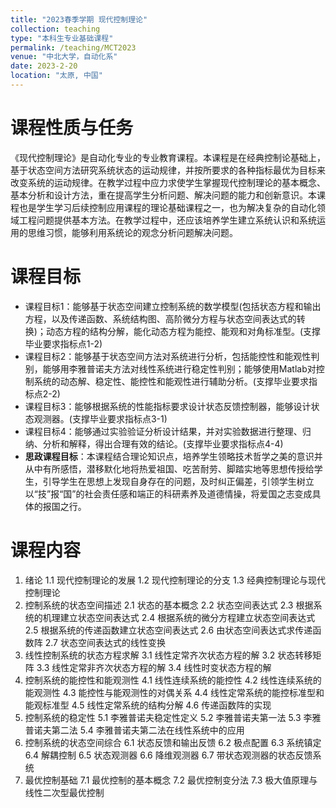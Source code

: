 ```yaml
---
title: "2023春季学期 现代控制理论"
collection: teaching
type: "本科生专业基础课程"
permalink: /teaching/MCT2023
venue: "中北大学，自动化系"
date: 2023-2-20
location: "太原, 中国"
---
```


课程性质与任务
======
《现代控制理论》是自动化专业的专业教育课程。本课程是在经典控制论基础上，基于状态空间方法研究系统状态的运动规律，并按所要求的各种指标最优为目标来改变系统的运动规律。在教学过程中应力求使学生掌握现代控制理论的基本概念、基本分析和设计方法，重在提高学生分析问题、解决问题的能力和创新意识。本课程也是学生学习后续控制应用课程的理论基础课程之一，也为解决复杂的自动化领域工程问题提供基本方法。在教学过程中，还应该培养学生建立系统认识和系统运用的思维习惯，能够利用系统论的观念分析问题解决问题。

课程目标
======
* 课程目标1：能够基于状态空间建立控制系统的数学模型(包括状态方程和输出方程，以及传递函数、系统结构图、高阶微分方程与状态空间表达式的转换)；动态方程的结构分解，能化动态方程为能控、能观和对角标准型。(支撑毕业要求指标点1-2)
* 课程目标2：能够基于状态空间方法对系统进行分析，包括能控性和能观性判别，能够用李雅普诺夫方法对线性系统进行稳定性判别；能够使用Matlab对控制系统的动态解、稳定性、能控性和能观性进行辅助分析。(支撑毕业要求指标点2-2)
* 课程目标3：能够根据系统的性能指标要求设计状态反馈控制器，能够设计状态观测器。(支撑毕业要求指标点3-1)
* 课程目标4：能够通过实验验证分析设计结果，并对实验数据进行整理、归纳、分析和解释，得出合理有效的结论。(支撑毕业要求指标点4-4)
* **思政课程目标**：本课程结合理论知识点，培养学生领略技术哲学之美的意识并从中有所感悟，潜移默化地将热爱祖国、吃苦耐劳、脚踏实地等思想传授给学生，引导学生在思想上发现自身存在的问题，及时纠正偏差，引领学生树立以“技”报“国”的社会责任感和端正的科研素养及道德情操，将爱国之志变成具体的报国之行。

课程内容
======
1. 绪论
	1.1 现代控制理论的发展
	1.2 现代控制理论的分支
	1.3 经典控制理论与现代控制理论
2. 控制系统的状态空间描述
	2.1 状态的基本概念
	2.2 状态空间表达式
	2.3 根据系统的机理建立状态空间表达式 
	2.4 根据系统的微分方程建立状态空间表达式
	2.5 根据系统的传递函数建立状态空间表达式
	2.6 由状态空间表达式求传递函数阵
	2.7 状态空间表达式的线性变换
3. 线性控制系统的状态方程求解
	3.1 线性定常齐次状态方程的解
	3.2 状态转移矩阵
	3.3 线性定常非齐次状态方程的解
	3.4 线性时变状态方程的解
4. 控制系统的能控性和能观测性
	4.1 线性连续系统的能控性
	4.2 线性连续系统的能观测性
	4.3 能控性与能观测性的对偶关系
	4.4 线性定常系统的能控标准型和能观标准型
	4.5 线性定常系统的结构分解
	4.6 传递函数阵的实现
5. 控制系统的稳定性
	5.1 李雅普诺夫稳定性定义
	5.2 李雅普诺夫第一法
	5.3 李雅普诺夫第二法
	5.4 李雅普诺夫第二法在线性系统中的应用
6. 控制系统的状态空间综合
	6.1 状态反馈和输出反馈 
	6.2 极点配置
	6.3 系统镇定
	6.4 解耦控制
	6.5 状态观测器
	6.6 降维观测器
	6.7 带状态观测器的状态反馈系统
7. 最优控制基础
	7.1 最优控制的基本概念
	7.2 最优控制变分法
	7.3 极大值原理与线性二次型最优控制 
